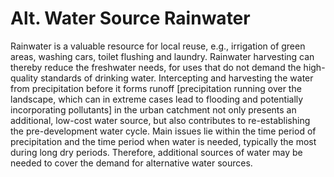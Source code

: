 # Alt. Water Source Rainwater
Rainwater is a valuable resource for local reuse, e.g., irrigation of green areas, washing cars, toilet flushing and laundry. Rainwater harvesting can
thereby reduce the freshwater needs, for uses that do not demand the high-quality standards of drinking water. Intercepting and harvesting the water from
precipitation before it forms runoff [precipitation running over the landscape, which can in extreme cases lead to flooding and potentially incorporating
pollutants] in the urban catchment not only presents an additional, low-cost water source, but also contributes to re-establishing the pre-development
water cycle. 
Main issues lie within the time period of precipitation and the time period when water is needed, typically the most during long dry periods.
Therefore, additional sources of water may be needed to cover the demand for alternative water sources. 
